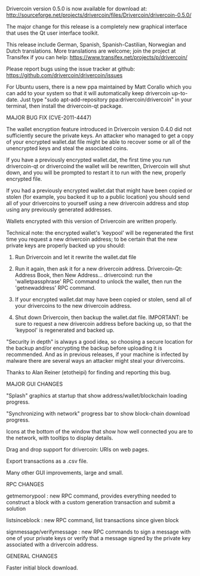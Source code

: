 Drivercoin version 0.5.0 is now available for download at:
http://sourceforge.net/projects/drivercoin/files/Drivercoin/drivercoin-0.5.0/

The major change for this release is a completely new graphical interface that uses the Qt user interface toolkit.

This release include German, Spanish, Spanish-Castilian, Norwegian and Dutch translations. More translations are welcome; join the project at Transifex if you can help:
https://www.transifex.net/projects/p/drivercoin/

Please report bugs using the issue tracker at github:
https://github.com/drivercoin/drivercoin/issues

For Ubuntu users, there is a new ppa maintained by Matt Corallo which you can add to your system so that it will automatically keep drivercoin up-to-date.  Just type "sudo apt-add-repository ppa:drivercoin/drivercoin" in your terminal, then install the drivercoin-qt package.

MAJOR BUG FIX  (CVE-2011-4447)

The wallet encryption feature introduced in Drivercoin version 0.4.0 did not sufficiently secure the private keys. An attacker who
managed to get a copy of your encrypted wallet.dat file might be able to recover some or all of the unencrypted keys and steal the
associated coins.

If you have a previously encrypted wallet.dat, the first time you run drivercoin-qt or drivercoind the wallet will be rewritten, Drivercoin will
shut down, and you will be prompted to restart it to run with the new, properly encrypted file.

If you had a previously encrypted wallet.dat that might have been copied or stolen (for example, you backed it up to a public
location) you should send all of your drivercoins to yourself using a new drivercoin address and stop using any previously generated addresses.

Wallets encrypted with this version of Drivercoin are written properly.

Technical note: the encrypted wallet's 'keypool' will be regenerated the first time you request a new drivercoin address; to be certain that the
new private keys are properly backed up you should:

1. Run Drivercoin and let it rewrite the wallet.dat file

2. Run it again, then ask it for a new drivercoin address.
Drivercoin-Qt: Address Book, then New Address...
drivercoind: run the 'walletpassphrase' RPC command to unlock the wallet,  then run the 'getnewaddress' RPC command.

3. If your encrypted wallet.dat may have been copied or stolen, send  all of your drivercoins to the new drivercoin address.

4. Shut down Drivercoin, then backup the wallet.dat file.
IMPORTANT: be sure to request a new drivercoin address before backing up, so that the 'keypool' is regenerated and backed up.

"Security in depth" is always a good idea, so choosing a secure location for the backup and/or encrypting the backup before uploading it is recommended. And as in previous releases, if your machine is infected by malware there are several ways an attacker might steal your drivercoins.

Thanks to Alan Reiner (etotheipi) for finding and reporting this bug.

MAJOR GUI CHANGES

"Splash" graphics at startup that show address/wallet/blockchain loading progress.

"Synchronizing with network" progress bar to show block-chain download progress.

Icons at the bottom of the window that show how well connected you are to the network, with tooltips to display details.

Drag and drop support for drivercoin: URIs on web pages.

Export transactions as a .csv file.

Many other GUI improvements, large and small.

RPC CHANGES

getmemorypool : new RPC command, provides everything needed to construct a block with a custom generation transaction and submit a solution

listsinceblock : new RPC command, list transactions since given block

signmessage/verifymessage : new RPC commands to sign a message with one of your private keys or verify that a message signed by the private key associated with a drivercoin address.

GENERAL CHANGES

Faster initial block download.
